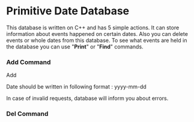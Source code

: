 # Primitive Date Database
This database is written on C++ and has 5 simple actions. It can store information about events happened on certain dates. Also you can delete events or whole dates from this database. To see what events are held in the database you can use "**Print**" or "**Find**" commands.
### Add Command
Add <Date> <event>
  
Date should be written in following format : yyyy-mm-dd

In case of invalid requests, database will inform you about errors. 
### Del Command

